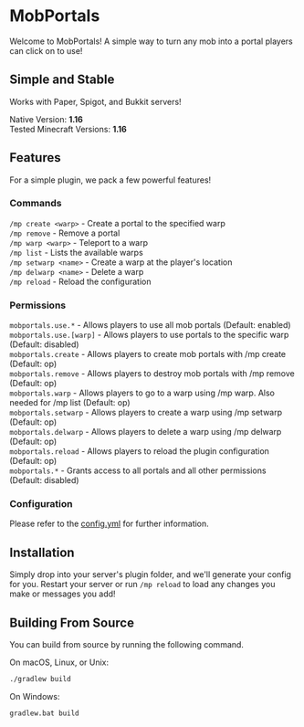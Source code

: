 # MobPortals

Welcome to MobPortals! A simple way to turn any mob into a portal players can click on to use!

## Simple and Stable
Works with Paper, Spigot, and Bukkit servers!

Native Version: **1.16**  
Tested Minecraft Versions: **1.16**

## Features
For a simple plugin, we pack a few powerful features!

### Commands
`/mp create <warp>` - Create a portal to the specified warp  
`/mp remove` - Remove a portal  
`/mp warp <warp>` - Teleport to a warp  
`/mp list` - Lists the available warps  
`/mp setwarp <name>` - Create a warp at the player's location  
`/mp delwarp <name>` - Delete a warp  
`/mp reload` - Reload the configuration

### Permissions
`mobportals.use.*` - Allows players to use all mob portals (Default: enabled)  
`mobportals.use.[warp]` - Allows players to use portals to the specific warp (Default: disabled)  
`mobportals.create` - Allows players to create mob portals with /mp create (Default: op)  
`mobportals.remove` - Allows players to destroy mob portals with /mp remove (Default: op)  
`mobportals.warp` - Allows players to go to a warp using /mp warp. Also needed for /mp list (Default: op)  
`mobportals.setwarp` - Allows players to create a warp using /mp setwarp (Default: op)  
`mobportals.delwarp` - Allows players to delete a warp using /mp delwarp (Default: op)  
`mobportals.reload` - Allows players to reload the plugin configuration (Default: op)  
`mobportals.*` - Grants access to all portals and all other permissions (Default: disabled)

### Configuration
Please refer to the [config.yml](https://github.com/leviem1/MobPortals/blob/main/src/main/resources/config.yml) for further information.

## Installation
Simply drop into your server's plugin folder, and we'll generate your config for you. Restart your server or run `/mp reload` to load any changes you make or messages you add!

## Building From Source
You can build from source by running the following command.

On macOS, Linux, or Unix:
```bash
./gradlew build
```

On Windows:
```batch
gradlew.bat build
```